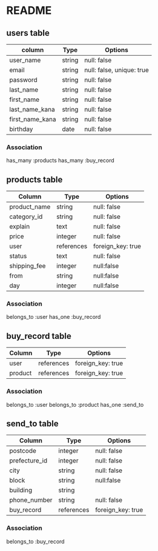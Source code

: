 # README

## users table

| column          | Type    | Options                   |
|-----------------|---------|---------------------------|
| user_name       | string  | null: false               |
| email           | string  | null: false, unique: true |
| password        | string  | null: false               |
| last_name       | string  | null: false               |
| first_name      | string  | null: false               |
| last_name_kana  | string  | null: false               |
| first_name_kana | string  | null: false               |
| birthday        | date    | null: false               |

### Association
  has_many :products
  has_many :buy_record


## products table

| Column       | Type        | Options           |
|--------------|-------------|-------------------|
| product_name | string      | null: false       |
| category_id  | string      | null: false       |
| explain      | text        | null: false       |
| price        | integer     | null: false       |
| user         | references  | foreign_key: true |
| status       | text        | null: false       |
| shipping_fee | integer     | null:false        |
| from         | string      | null:false        |
| day          | integer     | null:false        |

### Association
  belongs_to :user
  has_one :buy_record


## buy_record table

| Column   | Type        | Options           | 
|----------|-------------|-------------------|
| user     | references  | foreign_key: true |
| product  | references  | foreign_key: true | 

### Association
  belongs_to :user
  belongs_to :product
  has_one :send_to


## send_to table

| Column        | Type       | Options           |
|---------------|------------|-------------------|
| postcode      | integer    | null: false       |
| prefecture_id | integer    | null: false       |
| city          | string     | null: false       |
| block         | string     | null:false        |
| building      | string     |                   |
| phone_number  | string     | null: false       |
| buy_record    | references | foreign_key: true |


### Association
  belongs_to :buy_record
